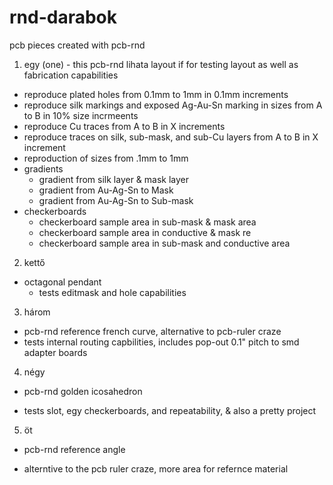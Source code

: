rnd-darabok
============
pcb pieces created with pcb-rnd 


1. egy (one) - this pcb-rnd lihata layout if for testing layout as well as fabrication capabilities
 * reproduce plated holes from 0.1mm to 1mm in 0.1mm increments
 * reproduce silk markings and exposed Ag-Au-Sn marking in sizes from A to B in 10% size incrmeents
 * reproduce Cu traces from A to B in X increments
 * reproduce traces on silk, sub-mask, and sub-Cu layers from A to B in X increment 
 * reproduction of sizes from .1mm to 1mm
 * gradients
   - gradient from silk layer & mask layer
   - gradient from Au-Ag-Sn to Mask
   - gradient from Au-Ag-Sn to Sub-mask
 * checkerboards
    - checkerboard sample area in sub-mask & mask area 
    - checkerboard sample area in conductive & mask re
    - checkerboard sample area in sub-mask and conductive area 

2. kettő
 * octagonal pendant 
   - tests editmask and hole capabilities

3. három
 * pcb-rnd reference french curve, alternative to pcb-ruler craze
 * tests internal routing capbilities, includes pop-out 0.1" pitch to smd adapter boards

4. négy
 * pcb-rnd golden icosahedron
  - tests slot, egy checkerboards, and repeatability, & also a pretty project

5. öt
 * pcb-rnd reference angle
  - alterntive to the pcb ruler craze, more area for refernce material
